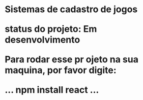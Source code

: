 <h1> Sistemas de cadastro de jogos</h

> status do projeto: Em desenvolvimento

Para  rodar  esse pr ojeto na sua maquina, por favor digite:

...
npm install react
...
